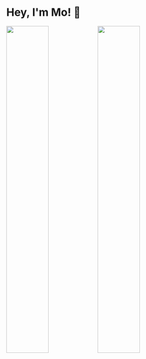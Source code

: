 # Hey, I'm Mo! 👋

<img align="left" width="47%" src="https://github-readme-stats.vercel.app/api?username=Mo-xcoder&show_icons=true&theme=gruvbox" />
<img align="left" width="47%" src="https://github-readme-stats.vercel.app/api/top-langs/?username=Mo-xcoder&layout=compact&theme=gruvbox" />
